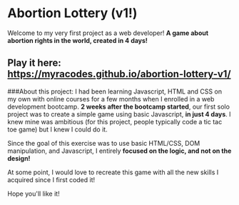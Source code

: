 # Abortion Lottery (v1!)
Welcome to my very first project as a web developer!
**A game about abortion rights in the world, created in 4 days!**

## Play it here: https://myracodes.github.io/abortion-lottery-v1/

###About this project:
I had been learning Javascript, HTML and CSS on my own with online courses for a few months when I enrolled in a web development bootcamp.
**2 weeks after the bootcamp started**, our first solo project was to create a simple game using basic Javascript, **in just 4 days**.
I knew mine was ambitious (for this project, people typically code a tic tac toe game) but I knew I could do it.

Since the goal of this exercise was to use basic HTML/CSS, DOM manipulation, and Javascript, I entirely **focused on the logic, and not on the design!**

At some point, I would love to recreate this game with all the new skills I acquired since I first coded it!

Hope you'll like it!
